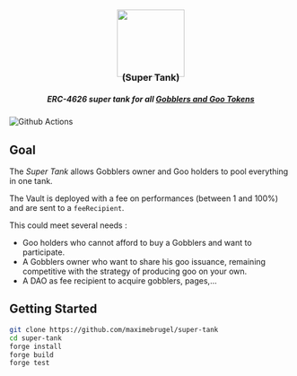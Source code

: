 <h3 align="center"><img src="https://img.icons8.com/color/344/tank.png" width="120"/></h3>

<h3 align="center" style="margin-top:-25px">(Super Tank)</h3>

<h5 align="center"> ERC-4626 super tank for all <a href="https://github.com/artgobblers/art-gobblers">Gobblers and Goo Tokens</a> </h5>

![Github Actions](https://github.com/maximebrugel/super-tank/workflows/CI/badge.svg)

## Goal

The *Super Tank* allows Gobblers owner and Goo holders to pool everything in one tank.

The Vault is deployed with a fee on performances (between 1 and 100%) and are sent to a `feeRecipient`.

This could meet several needs :
- Goo holders who cannot afford to buy a Gobblers and want to participate.
- A Gobblers owner who want to share his goo issuance, remaining competitive with the strategy of producing goo on your own.
- A DAO as fee recipient to acquire gobblers, pages,...

## Getting Started

```sh
git clone https://github.com/maximebrugel/super-tank
cd super-tank
forge install
forge build
forge test
```